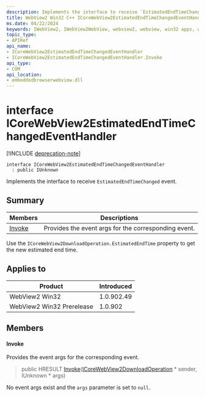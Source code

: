 ```yaml
---
description: Implements the interface to receive `EstimatedEndTimeChanged` event.
title: WebView2 Win32 C++ ICoreWebView2EstimatedEndTimeChangedEventHandler
ms.date: 04/22/2024
keywords: IWebView2, IWebView2WebView, webview2, webview, win32 apps, win32, edge, ICoreWebView2, ICoreWebView2Controller, browser control, edge html, ICoreWebView2EstimatedEndTimeChangedEventHandler
topic_type: 
- APIRef
api_name:
- ICoreWebView2EstimatedEndTimeChangedEventHandler
- ICoreWebView2EstimatedEndTimeChangedEventHandler.Invoke
api_type:
- COM
api_location:
- embeddedbrowserwebview.dll
---
```


# interface ICoreWebView2EstimatedEndTimeChangedEventHandler

[!INCLUDE [deprecation-note](../includes/deprecation-note.md)]

```
interface ICoreWebView2EstimatedEndTimeChangedEventHandler
  : public IUnknown
```

Implements the interface to receive `EstimatedEndTimeChanged` event.

## Summary

 Members                        | Descriptions
--------------------------------|---------------------------------------------
[Invoke](#invoke) | Provides the event args for the corresponding event.

Use the `ICoreWebView2DownloadOperation.EstimatedEndTime` property to get the new estimated end time.

## Applies to

Product                         | Introduced
--------------------------------|---------------------------------------------
WebView2 Win32            |    1.0.902.49
WebView2 Win32 Prerelease |    1.0.902

## Members

#### Invoke

Provides the event args for the corresponding event.

> public HRESULT [Invoke](#invoke)([ICoreWebView2DownloadOperation](icorewebview2downloadoperation.md#icorewebview2downloadoperation) * sender, IUnknown * args)

No event args exist and the `args` parameter is set to `null`.

